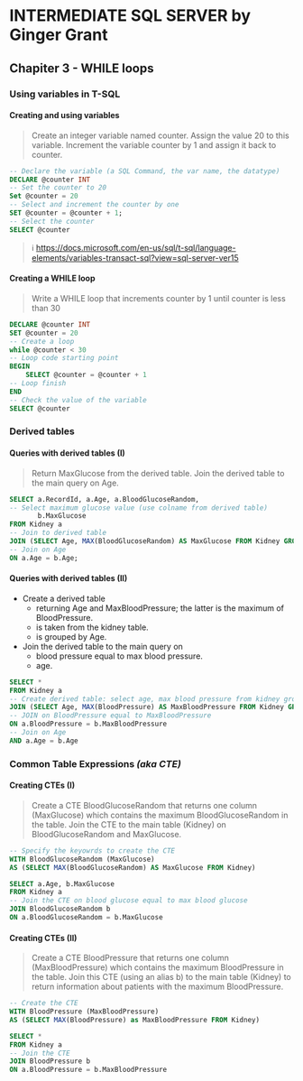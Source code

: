 # INTERMEDIATE SQL SERVER by Ginger Grant

## Chapiter 3 - WHILE loops

### Using variables in T-SQL

#### Creating and using variables

> Create an integer variable named counter.
> Assign the value 20 to this variable.
> Increment the variable counter by 1 and assign it back to counter.

```SQL
-- Declare the variable (a SQL Command, the var name, the datatype)
DECLARE @counter INT
-- Set the counter to 20
Set @counter = 20
-- Select and increment the counter by one
SET @counter = @counter + 1;
-- Select the counter
SELECT @counter
```

> :information_source: https://docs.microsoft.com/en-us/sql/t-sql/language-elements/variables-transact-sql?view=sql-server-ver15

#### Creating a WHILE loop

> Write a WHILE loop that increments counter by 1 until counter is less than 30

```SQL
DECLARE @counter INT
SET @counter = 20
-- Create a loop
while @counter < 30
-- Loop code starting point
BEGIN
	SELECT @counter = @counter + 1
-- Loop finish
END
-- Check the value of the variable
SELECT @counter
```

### Derived tables

#### Queries with derived tables (I)

> Return MaxGlucose from the derived table.
> Join the derived table to the main query on Age.

```SQL
SELECT a.RecordId, a.Age, a.BloodGlucoseRandom,
-- Select maximum glucose value (use colname from derived table)
       b.MaxGlucose
FROM Kidney a
-- Join to derived table
JOIN (SELECT Age, MAX(BloodGlucoseRandom) AS MaxGlucose FROM Kidney GROUP BY Age) b
-- Join on Age
ON a.Age = b.Age;
```

#### Queries with derived tables (II)

- Create a derived table
  - returning Age and MaxBloodPressure; the latter is the maximum of BloodPressure.
  - is taken from the kidney table.
  - is grouped by Age.
- Join the derived table to the main query on
  - blood pressure equal to max blood pressure.
  - age.

```SQL
SELECT *
FROM Kidney a
-- Create derived table: select age, max blood pressure from kidney grouped by age
JOIN (SELECT Age, MAX(BloodPressure) AS MaxBloodPressure FROM Kidney GROUP BY Age) b
-- JOIN on BloodPressure equal to MaxBloodPressure
ON a.BloodPressure = b.MaxBloodPressure
-- Join on Age
AND a.Age = b.Age

```

### Common Table Expressions _(aka CTE)_

#### Creating CTEs (I)

> Create a CTE BloodGlucoseRandom that returns one column (MaxGlucose) which contains the maximum BloodGlucoseRandom in the table.
> Join the CTE to the main table (Kidney) on BloodGlucoseRandom and MaxGlucose.

```SQL
-- Specify the keyowrds to create the CTE
WITH BloodGlucoseRandom (MaxGlucose)
AS (SELECT MAX(BloodGlucoseRandom) AS MaxGlucose FROM Kidney)

SELECT a.Age, b.MaxGlucose
FROM Kidney a
-- Join the CTE on blood glucose equal to max blood glucose
JOIN BloodGlucoseRandom b
ON a.BloodGlucoseRandom = b.MaxGlucose
```

#### Creating CTEs (II)

> Create a CTE BloodPressure that returns one column (MaxBloodPressure) which contains the maximum BloodPressure in the table.
> Join this CTE (using an alias b) to the main table (Kidney) to return information about patients with the maximum BloodPressure.

```SQL
-- Create the CTE
WITH BloodPressure (MaxBloodPressure)
AS (SELECT MAX(BloodPressure) as MaxBloodPressure FROM Kidney)

SELECT *
FROM Kidney a
-- Join the CTE
JOIN BloodPressure b
ON a.BloodPressure = b.MaxBloodPressure
```
